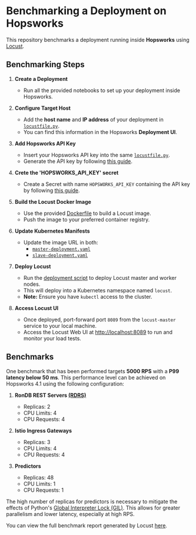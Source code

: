# Benchmarking a Deployment on Hopsworks

This repository benchmarks a deployment running inside **Hopsworks** using [Locust](https://locust.io/).

## Benchmarking Steps

1. **Create a Deployment**
   - Run all the provided notebooks to set up your deployment inside Hopsworks.

2. **Configure Target Host**
   - Add the **host name** and **IP address** of your deployment in [`locustfile.py`](https://github.com/logicalclocks/hopsworks-tutorials/blob/branch-4.2/benchmarks/online-inference-pipeline/locust/locustfile.py#L12).
   - You can find this information in the Hopsworks **Deployment UI**.

3. **Add Hopsworks API Key**
   - Insert your Hopsworks API key into the same [`locustfile.py`](https://github.com/logicalclocks/hopsworks-tutorials/blob/branch-4.2/benchmarks/online-inference-pipeline/locust/locustfile.py#L12).
   - Generate the API key by following [this guide](https://docs.hopsworks.ai/latest/user_guides/projects/api_key/create_api_key/).

4. **Crete the 'HOPSWORKS_API_KEY' secret**
   - Create a Secret with name `HOPSWORKS_API_KEY` containing the API key by following [this guide](https://docs.hopsworks.ai/latest/user_guides/projects/secrets/create_secret/).

5. **Build the Locust Docker Image**
   - Use the provided [Dockerfile](https://github.com/logicalclocks/hopsworks-tutorials/blob/branch-4.2/benchmarks/online-inference-pipeline/locust/Dockerfile) to build a Locust image.
   - Push the image to your preferred container registry.

6. **Update Kubernetes Manifests**
   - Update the image URL in both:
     - [`master-deployment.yaml`](https://github.com/logicalclocks/hopsworks-tutorials/blob/branch-4.2/benchmarks/online-inference-pipeline/locust/kubernetes-locust/master-deployment.yaml#L28)
     - [`slave-deployment.yaml`](https://github.com/logicalclocks/hopsworks-tutorials/blob/branch-4.2/benchmarks/online-inference-pipeline/locust/kubernetes-locust/slave-deployment.yaml#L28)

7. **Deploy Locust**
   - Run the [deployment script](https://github.com/logicalclocks/hopsworks-tutorials/blob/branch-4.2/benchmarks/online-inference-pipeline/locust/kubernetes-locust/deploy.sh) to deploy Locust master and worker nodes.
   - This will deploy into a Kubernetes namespace named `locust`.
   - **Note:** Ensure you have `kubectl` access to the cluster.

8. **Access Locust UI**
   - Once deployed, port-forward port `8089` from the `locust-master` service to your local machine.
   - Access the Locust Web UI at [http://localhost:8089](http://localhost:8089) to run and monitor your load tests.


## Benchmarks

One benchmark that has been performed targets **5000 RPS** with a **P99 latency below 50 ms**. This performance level can be achieved on Hopsworks 4.1 using the following configuration:

1. **RonDB REST Servers [(RDRS)](https://docs.rondb.com/rondb_rest_api/)**  
   - Replicas: 2  
   - CPU Limits: 4  
   - CPU Requests: 4

2. **Istio Ingress Gateways**  
   - Replicas: 3  
   - CPU Limits: 4  
   - CPU Requests: 4

3. **Predictors**  
   - Replicas: 48  
   - CPU Limits: 1  
   - CPU Requests: 1

The high number of replicas for predictors is necessary to mitigate the effects of Python's [Global Interpreter Lock (GIL)](https://wiki.python.org/moin/GlobalInterpreterLock). This allows for greater parallelism and lower latency, especially at high RPS.

You can view the full benchmark report generated by Locust [here](https://github.com/logicalclocks/hopsworks-tutorials/blob/branch-4.2/locust_reports/locust_report_5k_rps_25_batch_size.pdf).
